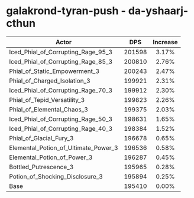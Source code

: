 # galakrond-tyran-push - da-yshaarj-cthun
| Actor | DPS | Increase |
|---|:---:|:---:|
|Iced_Phial_of_Corrupting_Rage_95_3|201598|3.17%|
|Iced_Phial_of_Corrupting_Rage_85_3|200810|2.76%|
|Phial_of_Static_Empowerment_3|200243|2.47%|
|Phial_of_Charged_Isolation_3|199921|2.31%|
|Iced_Phial_of_Corrupting_Rage_70_3|199912|2.30%|
|Phial_of_Tepid_Versatility_3|199823|2.26%|
|Phial_of_Elemental_Chaos_3|199375|2.03%|
|Iced_Phial_of_Corrupting_Rage_50_3|198631|1.65%|
|Iced_Phial_of_Corrupting_Rage_40_3|198384|1.52%|
|Phial_of_Glacial_Fury_3|196678|0.65%|
|Elemental_Potion_of_Ultimate_Power_3|196536|0.58%|
|Elemental_Potion_of_Power_3|196287|0.45%|
|Bottled_Putrescence_3|195965|0.28%|
|Potion_of_Shocking_Disclosure_3|195894|0.25%|
|Base|195410|0.00%|
